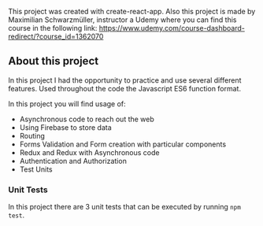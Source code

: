 This project was created with create-react-app. Also this project is made by Maximilian Schwarzmüller, instructor a Udemy where you can find this course in the following link: https://www.udemy.com/course-dashboard-redirect/?course_id=1362070

## About this project

In this project I had the opportunity to practice and use several different features. Used throughout the code the Javascript ES6 function format.

In this project you will find usage of:

* Asynchronous code to reach out the web
* Using Firebase to store data
* Routing
* Forms Validation and Form creation with particular components
* Redux and Redux with Asynchronous code
* Authentication and Authorization
* Test Units

### Unit Tests

In this project there are 3 unit tests that can be executed by running `npm test`. 
